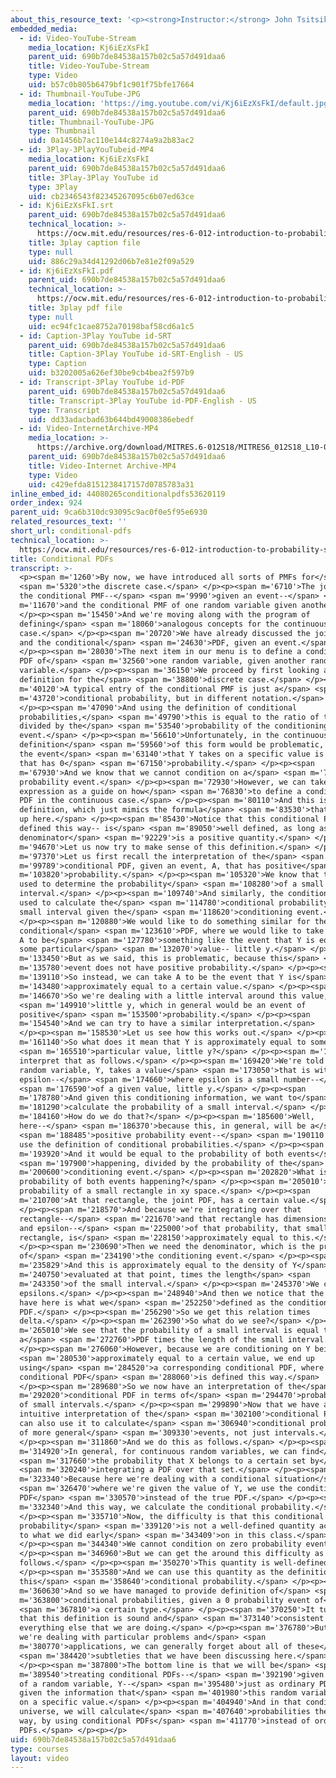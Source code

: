 ```yaml
---
about_this_resource_text: '<p><strong>Instructor:</strong> John Tsitsiklis</p>'
embedded_media:
  - id: Video-YouTube-Stream
    media_location: Kj6iEzXsFkI
    parent_uid: 690b7de84538a157b02c5a57d491daa6
    title: Video-YouTube-Stream
    type: Video
    uid: b57c0b805b6479bf1c901f75bfe17664
  - id: Thumbnail-YouTube-JPG
    media_location: 'https://img.youtube.com/vi/Kj6iEzXsFkI/default.jpg'
    parent_uid: 690b7de84538a157b02c5a57d491daa6
    title: Thumbnail-YouTube-JPG
    type: Thumbnail
    uid: 0a1456b7ac110e144c8274a9a2b83ac2
  - id: 3Play-3PlayYouTubeid-MP4
    media_location: Kj6iEzXsFkI
    parent_uid: 690b7de84538a157b02c5a57d491daa6
    title: 3Play-3Play YouTube id
    type: 3Play
    uid: cb2346543f82345267095c6b07ed63ce
  - id: Kj6iEzXsFkI.srt
    parent_uid: 690b7de84538a157b02c5a57d491daa6
    technical_location: >-
      https://ocw.mit.edu/resources/res-6-012-introduction-to-probability-spring-2018/part-i-the-fundamentals/conditional-pdfs/Kj6iEzXsFkI.srt
    title: 3play caption file
    type: null
    uid: 886c29a34d41292d06b7e81e2f09a529
  - id: Kj6iEzXsFkI.pdf
    parent_uid: 690b7de84538a157b02c5a57d491daa6
    technical_location: >-
      https://ocw.mit.edu/resources/res-6-012-introduction-to-probability-spring-2018/part-i-the-fundamentals/conditional-pdfs/Kj6iEzXsFkI.pdf
    title: 3play pdf file
    type: null
    uid: ec94fc1cae8752a70198baf58cd6a1c5
  - id: Caption-3Play YouTube id-SRT
    parent_uid: 690b7de84538a157b02c5a57d491daa6
    title: Caption-3Play YouTube id-SRT-English - US
    type: Caption
    uid: b3202005a626ef30be9cb4bea2f597b9
  - id: Transcript-3Play YouTube id-PDF
    parent_uid: 690b7de84538a157b02c5a57d491daa6
    title: Transcript-3Play YouTube id-PDF-English - US
    type: Transcript
    uid: dd33adacbad63b644bd49008386ebedf
  - id: Video-InternetArchive-MP4
    media_location: >-
      https://archive.org/download/MITRES.6-012S18/MITRES6_012S18_L10-02_300k.mp4
    parent_uid: 690b7de84538a157b02c5a57d491daa6
    title: Video-Internet Archive-MP4
    type: Video
    uid: c429efda8151238417157d0785783a31
inline_embed_id: 44080265conditionalpdfs53620119
order_index: 924
parent_uid: 9ca6b310dc93095c9ac0f0e5f95e6930
related_resources_text: ''
short_url: conditional-pdfs
technical_location: >-
  https://ocw.mit.edu/resources/res-6-012-introduction-to-probability-spring-2018/part-i-the-fundamentals/conditional-pdfs
title: Conditional PDFs
transcript: >-
  <p><span m='1260'>By now, we have introduced all sorts of PMFs for</span>
  <span m='5320'>the discrete case.</span> </p><p><span m='6710'>The joint PMF,
  the conditional PMF--</span> <span m='9990'>given an event--</span> <span
  m='11670'>and the conditional PMF of one random variable given another.</span>
  </p><p><span m='15450'>And we're moving along with the program of
  defining</span> <span m='18060'>analogous concepts for the continuous
  case.</span> </p><p><span m='20720'>We have already discussed the joint PDF
  and the conditional</span> <span m='24630'>PDF, given an event.</span>
  </p><p><span m='28030'>The next item in our menu is to define a conditional
  PDF of</span> <span m='32560'>one random variable, given another random
  variable.</span> </p><p><span m='36150'>We proceed by first looking at the
  definition for the</span> <span m='38800'>discrete case.</span> </p><p><span
  m='40120'>A typical entry of the conditional PMF is just a</span> <span
  m='43720'>conditional probability, but in different notation.</span>
  </p><p><span m='47090'>And using the definition of conditional
  probabilities,</span> <span m='49790'>this is equal to the ratio of the joint
  divided by the</span> <span m='53540'>probability of the conditioning
  event.</span> </p><p><span m='56610'>Unfortunately, in the continuous case, a
  definition</span> <span m='59560'>of this form would be problematic, because
  the event</span> <span m='63140'>that Y takes on a specific value is an event
  that has 0</span> <span m='67150'>probability.</span> </p><p><span
  m='67930'>And we know that we cannot condition on a</span> <span m='70700'>0
  probability event.</span> </p><p><span m='72930'>However, we can take this
  expression as a guide on how</span> <span m='76830'>to define a conditional
  PDF in the continuous case.</span> </p><p><span m='80110'>And this is the
  definition, which just mimics the formula</span> <span m='83530'>that we have
  up here.</span> </p><p><span m='85430'>Notice that this conditional PDF--
  defined this way-- is</span> <span m='89050'>well defined, as long as the
  denominator</span> <span m='92229'>is a positive quantity.</span> </p><p><span
  m='94670'>Let us now try to make sense of this definition.</span> </p><p><span
  m='97370'>Let us first recall the interpretation of the</span> <span
  m='99789'>conditional PDF, given an event, A, that has positive</span> <span
  m='103820'>probability.</span> </p><p><span m='105320'>We know that the PDF is
  used to determine the probability</span> <span m='108280'>of a small
  interval.</span> </p><p><span m='109740'>And similarly, the conditional PDF is
  used to calculate the</span> <span m='114780'>conditional probability of a
  small interval given the</span> <span m='118620'>conditioning event.</span>
  </p><p><span m='120880'>We would like to do something similar for the
  conditional</span> <span m='123610'>PDF, where we would like to take the event
  A to be</span> <span m='127780'>something like the event that Y is equal to
  some particular</span> <span m='132070'>value-- little y.</span> </p><p><span
  m='133450'>But as we said, this is problematic, because this</span> <span
  m='135780'>event does not have positive probability.</span> </p><p><span
  m='139110'>So instead, we can take A to be the event that Y is</span> <span
  m='143480'>approximately equal to a certain value.</span> </p><p><span
  m='146670'>So we're dealing with a little interval around this value,</span>
  <span m='149910'>little y, which in general would be an event of
  positive</span> <span m='153500'>probability.</span> </p><p><span
  m='154540'>And we can try to have a similar interpretation.</span>
  </p><p><span m='158530'>Let us see how this works out.</span> </p><p><span
  m='161140'>So what does it mean that Y is approximately equal to some</span>
  <span m='165510'>particular value, little y?</span> </p><p><span m='167000'>We
  interpret that as follows.</span> </p><p><span m='169420'>We're told that the
  random variable, Y, takes a value</span> <span m='173050'>that is within
  epsilon--</span> <span m='174660'>where epsilon is a small number--</span>
  <span m='176590'>of a given value, little y.</span> </p><p><span
  m='178780'>And given this conditioning information, we want to</span> <span
  m='181290'>calculate the probability of a small interval.</span> </p><p><span
  m='184160'>How do we do that?</span> </p><p><span m='185600'>Well,
  here--</span> <span m='186370'>because this, in general, will be a</span>
  <span m='188485'>positive probability event--</span> <span m='190110'>we can
  use the definition of conditional probabilities.</span> </p><p><span
  m='193920'>And it would be equal to the probability of both events</span>
  <span m='197900'>happening, divided by the probability of the</span> <span
  m='200600'>conditioning event.</span> </p><p><span m='202820'>What is the
  probability of both events happening?</span> </p><p><span m='205010'>This is a
  probability of a small rectangle in xy space.</span> </p><p><span
  m='210700'>At that rectangle, the joint PDF, has a certain value.</span>
  </p><p><span m='218570'>And because we're integrating over that
  rectangle--</span> <span m='221670'>and that rectangle has dimensions delta
  and epsilon--</span> <span m='225000'>of that probability, that small
  rectangle, is</span> <span m='228150'>approximately equal to this.</span>
  </p><p><span m='230690'>Then we need the denominator, which is the probability
  of</span> <span m='234190'>the conditioning event.</span> </p><p><span
  m='235829'>And this is approximately equal to the density of Y</span> <span
  m='240750'>evaluated at that point, times the length</span> <span
  m='243350'>of the small interval.</span> </p><p><span m='245370'>We cancel the
  epsilons.</span> </p><p><span m='248940'>And then we notice that the ratio we
  have here is what we</span> <span m='252250'>defined as the conditional
  PDF.</span> </p><p><span m='256290'>So we get this relation times
  delta.</span> </p><p><span m='262390'>So what do we see?</span> </p><p><span
  m='265010'>We see that the probability of a small interval is equal to
  a</span> <span m='272760'>PDF times the length of the small interval.</span>
  </p><p><span m='276060'>However, because we are conditioning on Y being</span>
  <span m='280530'>approximately equal to a certain value, we end up
  using</span> <span m='284520'>a corresponding conditional PDF, where the
  conditional PDF</span> <span m='288060'>is defined this way.</span>
  </p><p><span m='289680'>So we now have an interpretation of the</span> <span
  m='292020'>conditional PDF in terms of</span> <span m='294470'>probabilities
  of small intervals.</span> </p><p><span m='299890'>Now that we have an
  intuitive interpretation of the</span> <span m='302100'>conditional PDF, we
  can also use it to calculate</span> <span m='306940'>conditional probabilities
  of more general</span> <span m='309330'>events, not just intervals.</span>
  </p><p><span m='311860'>And we do this as follows.</span> </p><p><span
  m='314920'>In general, for continuous random variables, we can find</span>
  <span m='317660'>the probability that X belongs to a certain set by</span>
  <span m='320240'>integrating a PDF over that set.</span> </p><p><span
  m='323340'>Because here we're dealing with a conditional situation</span>
  <span m='326470'>where we're given the value of Y, we use the conditional
  PDF</span> <span m='330570'>instead of the true PDF.</span> </p><p><span
  m='332340'>And this way, we calculate the conditional probability.</span>
  </p><p><span m='335710'>Now, the difficulty is that this conditional
  probability</span> <span m='339120'>is not a well-defined quantity according
  to what we did early</span> <span m='343409'>on in this class.</span>
  </p><p><span m='344340'>We cannot condition on zero probability events.</span>
  </p><p><span m='346960'>But we can get the around this difficulty as
  follows.</span> </p><p><span m='350270'>This quantity is well-defined.</span>
  </p><p><span m='353580'>And we can use this quantity as the definition of
  this</span> <span m='358640'>conditional probability.</span> </p><p><span
  m='360630'>And so we have managed to provide definition of</span> <span
  m='363800'>conditional probabilities, given a 0 probability event of</span>
  <span m='367810'>a certain type.</span> </p><p><span m='370250'>It turns out
  that this definition is sound and</span> <span m='373140'>consistent with
  everything else that we are doing.</span> </p><p><span m='376780'>But when
  we're dealing with particular problems and</span> <span
  m='380770'>applications, we can generally forget about all of these</span>
  <span m='384420'>subtleties that we have been discussing here.</span>
  </p><p><span m='387800'>The bottom line is that we will be</span> <span
  m='389540'>treating conditional PDFs--</span> <span m='392190'>given the value
  of a random variable, Y--</span> <span m='395480'>just as ordinary PDFs, but
  given the information that</span> <span m='401980'>this random variable took
  on a specific value.</span> </p><p><span m='404940'>And in that conditional
  universe, we will calculate</span> <span m='407640'>probabilities the usual
  way, by using conditional PDFs</span> <span m='411770'>instead of ordinary
  PDFs.</span> </p><p></p>
uid: 690b7de84538a157b02c5a57d491daa6
type: courses
layout: video
---
```


